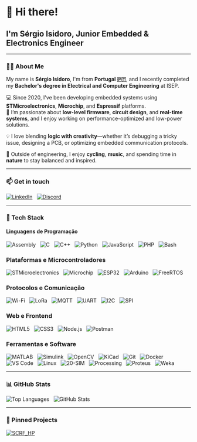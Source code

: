 # 👋 Hi there! 

## I'm Sérgio Isidoro, Junior Embedded & Electronics Engineer

---

### 🧑‍💻 About Me

My name is **Sérgio Isidoro**, I'm from **Portugal 🇵🇹**, and I recently completed my **Bachelor's degree in Electrical and Computer Engineering** at ISEP.

💻 Since 2020, I've been developing embedded systems using **STMicroelectronics**, **Microchip**, and **Espressif** platforms.  
🔧 I’m passionate about **low-level firmware**, **circuit design**, and **real-time systems**, and I enjoy working on performance-optimized and low-power solutions.

💡 I love blending **logic with creativity**—whether it’s debugging a tricky issue, designing a PCB, or optimizing embedded communication protocols.

🌱 Outside of engineering, I enjoy **cycling**, **music**, and spending time in **nature** to stay balanced and inspired.

---

### 📫 Get in touch

[![LinkedIn](https://img.shields.io/badge/LinkedIn-blue?logo=linkedin)](https://www.linkedin.com/in/sergio-isidoro/)
&nbsp;
[![Discord](https://img.shields.io/badge/Discord-7289DA?logo=discord&logoColor=white)](https://discord.gg/2m7MY99G4a)

---

### 🧰 Tech Stack

#### Linguagens de Programação
![Assembly](https://img.shields.io/badge/Assembly-555555?style=flat)
&nbsp;
![C](https://img.shields.io/badge/C-informational?style=flat&logo=c&logoColor=white)
&nbsp;
![C++](https://img.shields.io/badge/C++-00599C?style=flat&logo=c%2B%2B&logoColor=white)
&nbsp;
![Python](https://img.shields.io/badge/Python-3670A0?style=flat&logo=python&logoColor=white)
&nbsp;
![JavaScript](https://img.shields.io/badge/JavaScript-F7DF1E?style=flat&logo=javascript&logoColor=black)
&nbsp;
![PHP](https://img.shields.io/badge/PHP-777BB4?style=flat&logo=php&logoColor=white)
&nbsp;
![Bash](https://img.shields.io/badge/Bash-4EAA25?style=flat&logo=gnu-bash&logoColor=white)

### Plataformas e Microcontroladores
![STMicroelectronics](https://img.shields.io/badge/STMicroelectronics-blue?style=flat&logo=stmicroelectronics&logoColor=white)
&nbsp;
![Microchip](https://img.shields.io/badge/Microchip-red?style=flat&logo=microchip&logoColor=white)
&nbsp;
![ESP32](https://img.shields.io/badge/Espressif-black?style=flat&logo=espressif&logoColor=white)
&nbsp;
![Arduino](https://img.shields.io/badge/Arduino-00979D?style=flat&logo=arduino&logoColor=white)
&nbsp;
![FreeRTOS](https://img.shields.io/badge/FreeRTOS-blue?style=flat&logo=freertos&logoColor=white)

### Protocolos e Comunicação
![Wi-Fi](https://img.shields.io/badge/Wi--Fi-000000?style=flat&logo=wi-fi&logoColor=white)
&nbsp;
![LoRa](https://img.shields.io/badge/LoRa-00A9A5?style=flat)
&nbsp;
![MQTT](https://img.shields.io/badge/MQTT-660066?style=flat)
&nbsp;
![UART](https://img.shields.io/badge/UART-007ACC?style=flat)
&nbsp;
![I2C](https://img.shields.io/badge/I2C-003B57?style=flat)
&nbsp;
![SPI](https://img.shields.io/badge/SPI-00686D?style=flat)

### Web e Frontend
![HTML5](https://img.shields.io/badge/HTML5-E34F26?style=flat&logo=html5&logoColor=white)
&nbsp;
![CSS3](https://img.shields.io/badge/CSS3-1572B6?style=flat&logo=css3&logoColor=white)
&nbsp;
![Node.js](https://img.shields.io/badge/Node.js-339933?style=flat&logo=node.js&logoColor=white)
&nbsp;
![Postman](https://img.shields.io/badge/Postman-FF6C37?style=flat&logo=postman&logoColor=white)

### Ferramentas e Software
![MATLAB](https://img.shields.io/badge/MATLAB-0076A8?style=flat)
&nbsp;
![Simulink](https://img.shields.io/badge/Simulink-FF7300?style=flat)
&nbsp;
![OpenCV](https://img.shields.io/badge/OpenCV-5C3EE8?style=flat&logo=opencv&logoColor=white)
&nbsp;
![KiCad](https://img.shields.io/badge/KiCad-223344?style=flat&logo=kicad&logoColor=white)
&nbsp;
![Git](https://img.shields.io/badge/Git-F05032?style=flat&logo=git&logoColor=white)
&nbsp;
![Docker](https://img.shields.io/badge/Docker-2496ED?style=flat&logo=docker&logoColor=white)
&nbsp;
![VS Code](https://img.shields.io/badge/VS_Code-007ACC?style=flat&logo=visualstudiocode&logoColor=white)
&nbsp;
![Linux](https://img.shields.io/badge/Linux-FCC624?style=flat&logo=linux&logoColor=black)
&nbsp;
![20-SIM](https://img.shields.io/badge/20--SIM-FF6C37?style=flat&logo=simulink&logoColor=white)
&nbsp;
![Processing](https://img.shields.io/badge/Processing-0096D8?style=flat&logo=processingfoundation&logoColor=white)
&nbsp;
![Proteus](https://img.shields.io/badge/Proteus-1A1A1A?style=flat&logo=&logoColor=white)
&nbsp;
![Weka](https://img.shields.io/badge/Weka-007396?style=flat&logo=weka&logoColor=white)

---

### 📊 GitHub Stats

![Top Languages](https://github-readme-stats.vercel.app/api/top-langs/?username=manoper93&layout=donut&theme=github_dark&langs_count=20)
&nbsp;
![GitHub Stats](https://github-readme-stats.vercel.app/api?username=manoper93&show_icons=true&theme=github_dark&count_private=true&hide=issues,contribs)

---

### 📌 Pinned Projects

[![SCRF_HP](https://github-readme-stats.vercel.app/api/pin/?username=manoper93&repo=SCRF_HP&theme=github_dark)](https://github.com/manoper93/SCRF_HP)
